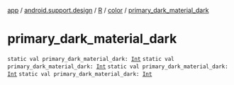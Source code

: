 [app](../../../index.md) / [android.support.design](../../index.md) / [R](../index.md) / [color](index.md) / [primary_dark_material_dark](.)

# primary_dark_material_dark

`static val primary_dark_material_dark: `[`Int`](https://kotlinlang.org/api/latest/jvm/stdlib/kotlin/-int/index.html)
`static val primary_dark_material_dark: `[`Int`](https://kotlinlang.org/api/latest/jvm/stdlib/kotlin/-int/index.html)
`static val primary_dark_material_dark: `[`Int`](https://kotlinlang.org/api/latest/jvm/stdlib/kotlin/-int/index.html)
`static val primary_dark_material_dark: `[`Int`](https://kotlinlang.org/api/latest/jvm/stdlib/kotlin/-int/index.html)